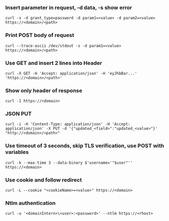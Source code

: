 ### Insert parameter in request, -d data, -s show error
```
curl -s -d grant_type=password -d param1=<value> -d param2=<value> https://<domain>/<path>
```

### Print POST body of request
```
curl --trace-ascii /dev/stdout -s -d param1=<value> https://<domain>/<path>
```

### Use GET and insert 2 lines into Header
```
curl -X GET -H 'Accept: application/json' -H 'eyJhbBar...' 'https://<domain>/<path>'
```

### Show only header of response
```
curl -I https://<domain>
```

### JSON PUT
```
curl -i -H 'Content-Type: application/json' -H 'Accept: application/json' -X PUT -d '{"updated_<field>":"updated_<value>"}' "http://<domain>/<path>"
```

### Use timeout of 3 seconds, skip TLS verification, use POST with variables
```
curl -k --max-time 3 --data-binary $'username='"$user"'' https://<domain>
```

### Use cookie and follow redirect
```
curl -L --cookie "<cookieName>=<value>" https://<domain>
```

### Ntlm authentication
```
curl -u '<domainIntern>\<user>:<password>' --ntlm https://<rhost>
```

